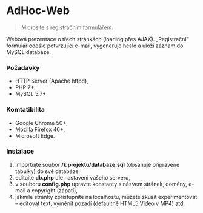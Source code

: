 # AdHoc-Web

> Microsite s registračním formulářem.

Webová prezentace o třech stránkách (loading přes AJAX). „Registrační“ formulář odešle potvrzující e-mail, vygeneruje heslo a uloží záznam do MySQL databáze.

### Požadavky
 - HTTP Server (Apache httpd),
 - PHP 7+,
 - MySQL 5.7+.

### Komtatibilita
- Google Chrome 50+,
- Mozilla Firefox 46+,
- Microsoft Edge.

### Instalace
1. Importujte soubor __/k projektu/databaze.sql__ (obsahuje připravené tabulky) do své databáze,
2. editujte __db.php__ dle nastavení vašeho serveru,
3. v souboru __config.php__ upravte konstanty s názvem stránek, domény, e-mail a copyright (zápatí),
4. jakmile stránky zpřístupníte na localhostu, můžete zkusit experimentovat – editovat text, vyměnit pozadí (defaultně HTML5 Video v MP4) atd.
